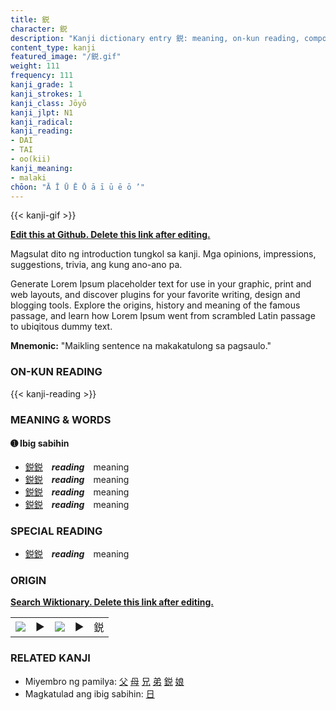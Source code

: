 ```yaml
---
title: 鋭
character: 鋭
description: "Kanji dictionary entry 鋭: meaning, on-kun reading, compounds, origin, related kanji"
content_type: kanji
featured_image: "/鋭.gif"
weight: 111
frequency: 111
kanji_grade: 1
kanji_strokes: 1
kanji_class: Jōyō
kanji_jlpt: N1
kanji_radical: 
kanji_reading: 
- DAI
- TAI
- oo(kii)
kanji_meaning:
- malaki
chōon: "Ā Ī Ū Ē Ō ā ī ū ē ō ’"
---
```

[//]: # (Don't edit the line below. Kanji animated GIF code is automatically generated.)
{{< kanji-gif >}}

[//]: # (Edit below this line.)

**[Edit this at Github. Delete this link after editing.](https://github.com/tim0g/tim/tree/main/content/kanji/鋭/index.md)**

Magsulat dito ng introduction tungkol sa kanji. Mga opinions, impressions, suggestions, trivia, ang kung ano-ano pa.

Generate Lorem Ipsum placeholder text for use in your graphic, print and web layouts, and discover plugins for your favorite writing, design and blogging tools. Explore the origins, history and meaning of the famous passage, and learn how Lorem Ipsum went from scrambled Latin passage to ubiqitous dummy text.
 
**Mnemonic:** "Maikling sentence na makakatulong sa pagsaulo."

### ON-KUN READING

[//]: # (Don't edit the line below. ON-KUN READING code is automatically generated.)
{{< kanji-reading >}}

### MEANING & WORDS

#### ➊ **Ibig sabihin**
  - [鋭](../鋭)[鋭](../鋭)　***reading***　meaning
  - [鋭](../鋭)[鋭](../鋭)　***reading***　meaning
  - [鋭](../鋭)[鋭](../鋭)　***reading***　meaning
  - [鋭](../鋭)[鋭](../鋭)　***reading***　meaning

### SPECIAL READING
  - [鋭](../鋭)[鋭](../鋭)　***reading***　meaning

### ORIGIN

**[Search Wiktionary. Delete this link after editing.](https://wiktionary.org/wiki/鋭)**
<table class="kanji-table"><tr><td>
<img src="60px-鋭-bronze.svg.png">
</td><td>▶</td><td>
<img src="60px-鋭-oracle.svg.png">
</td><td>▶</td>
<td class="kanji-origin">鋭</td>
</tr></table>

### RELATED KANJI
- Miyembro ng pamilya: [父](../父) [母](../母) [兄](../兄) [弟](../弟) [鋭](../鋭) [娘](../娘)
- Magkatulad ang ibig sabihin: [日](../日)
